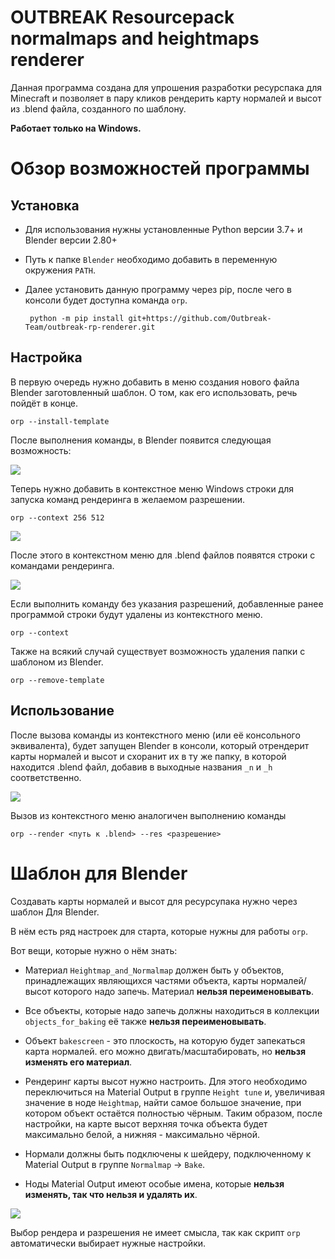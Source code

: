 # OUTBREAK Resourcepack normalmaps and heightmaps renderer
Данная программа создана для упрошения разработки ресурспака для Minecraft и позволяет в пару кликов рендерить карту нормалей и высот из .blend файла, созданного по шаблону.

**Работает только на Windows.**
# Обзор возможностей программы


## Установка

 - Для использования нужны установленные Python версии 3.7+ и Blender версии 2.80+

 - Путь к папке `Blender` необходимо добавить в переменную окружения `PATH`.

 - Далее установить данную программу через pip, после чего в консоли
будет доступна команда `orp`.
        
        python -m pip install git+https://github.com/Outbreak-Team/outbreak-rp-renderer.git


## Настройка

В первую очередь нужно добавить в меню создания нового файла Blender 
заготовленный шаблон. О том, как его использовать, речь пойдёт в конце.

    orp --install-template

После выполнения команды, в  Blender появится следующая возможность:

![](https://i.imgur.com/XSE9Xhx.png)

Теперь нужно добавить в контекстное меню Windows строки для запуска
команд рендеринга в желаемом разрешении.

    orp --context 256 512

![](https://i.imgur.com/Vj0fdtN.png)

После этого в контекстном меню для .blend файлов появятся строки с
командами рендеринга.

![](https://i.imgur.com/7ioZTGK.png)

Если выполнить команду без указания разрешений, добавленные ранее программой
строки будут удалены из контекстного меню.

    orp --context

Также на всякий случай существует возможность удаления папки с шаблоном из Blender.

    orp --remove-template

## Использование


После вызова команды из контекстного меню (или её консольного эквивалента),
будет запущен Blender в консоли, который отрендерит карты нормалей и
высот и схоранит их в ту же папку, в которой находится .blend файл, добавив
в выходные названия `_n` и `_h` соответственно.

![](https://i.imgur.com/t63Omsh.png)

Вызов из контекстного меню аналогичен выполнению команды

    orp --render <путь к .blend> --res <разрешение>


# Шаблон для Blender

Создавать карты нормалей и высот для ресурсупака нужно через шаблон
Для Blender.

В нём есть ряд настроек для старта, которые нужны для работы `orp`.

Вот вещи, которые нужно о нём знать:

- Материал `Heightmap_and_Normalmap` должен быть у объектов, принадлежащих
являющихся частями объекта, карты нормалей/высот которого надо запечь. Материал **нельзя переименовывать**.

- Все объекты, которые надо запечь должны находиться в коллекции `objects_for_baking`
её также **нельзя переименовывать**.

- Объект `bakescreen` - это плоскость, на которую будет запекаться карта нормалей.
его можно двигать/масштабировать, но **нельзя изменять его материал**.

- Рендеринг карты высот нужно настроить. Для этого необходимо переключиться на Material Output в группе `Height tune` и, увеличивая значение в ноде `Heightmap`,
найти самое большое значение, при котором объект остаётся полностью чёрным.
Таким образом, после настройки, на карте высот верхняя точка объекта будет максимально белой,
а нижняя - максимально чёрной.

- Нормали должны быть подключены к шейдеру, подключенному к Material Output в группе
`Normalmap` -> `Bake`.

- Ноды Material Output имеют особые имена, которые **нельзя изменять, так что нельзя
и удалять их**.

![](https://i.imgur.com/rbqVTtT.png)

Выбор рендера и разрешения не имеет смысла, так как скрипт `orp` автоматически
выбирает нужные настройки.